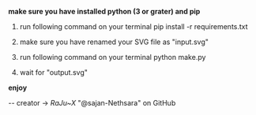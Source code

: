 **make sure you have installed python (3 or grater) and pip**

01. run following command on your terminal
  pip install -r requirements.txt

02. make sure you have renamed your SVG file as "input.svg"

03. run following command on your terminal
  python make.py

04. wait for "output.svg"

**enjoy**

-- creator -> 
*RaJu~X*
"@sajan-Nethsara" on GitHub